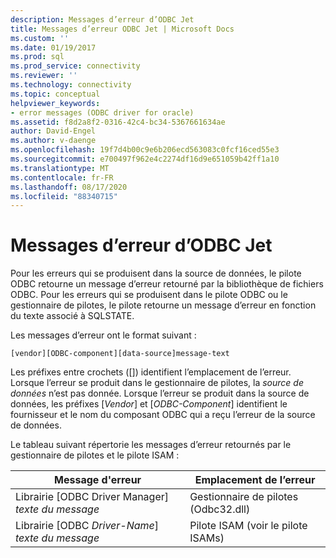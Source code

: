 ```yaml
---
description: Messages d’erreur d’ODBC Jet
title: Messages d’erreur ODBC Jet | Microsoft Docs
ms.custom: ''
ms.date: 01/19/2017
ms.prod: sql
ms.prod_service: connectivity
ms.reviewer: ''
ms.technology: connectivity
ms.topic: conceptual
helpviewer_keywords:
- error messages (ODBC driver for oracle)
ms.assetid: f8d2a8f2-0316-42c4-bc34-5367661634ae
author: David-Engel
ms.author: v-daenge
ms.openlocfilehash: 19f7d4b00c9e6b206ecd563083c0fcf16ced55e3
ms.sourcegitcommit: e700497f962e4c2274df16d9e651059b42ff1a10
ms.translationtype: MT
ms.contentlocale: fr-FR
ms.lasthandoff: 08/17/2020
ms.locfileid: "88340715"
---
```

# <a name="odbc-jet-error-messages"></a>Messages d’erreur d’ODBC Jet
Pour les erreurs qui se produisent dans la source de données, le pilote ODBC retourne un message d’erreur retourné par la bibliothèque de fichiers ODBC. Pour les erreurs qui se produisent dans le pilote ODBC ou le gestionnaire de pilotes, le pilote retourne un message d’erreur en fonction du texte associé à SQLSTATE.  
  
 Les messages d’erreur ont le format suivant :  
  
```  
[vendor][ODBC-component][data-source]message-text  
```  
  
 Les préfixes entre crochets ([]) identifient l’emplacement de l’erreur. Lorsque l’erreur se produit dans le gestionnaire de pilotes, la *source de données* n’est pas donnée. Lorsque l’erreur se produit dans la source de données, les préfixes [*Vendor*] et [*ODBC-Component*] identifient le fournisseur et le nom du composant ODBC qui a reçu l’erreur de la source de données.  
  
 Le tableau suivant répertorie les messages d’erreur retournés par le gestionnaire de pilotes et le pilote ISAM :  
  
|Message d'erreur|Emplacement de l’erreur|  
|-------------------|--------------------|  
|Librairie [ODBC Driver Manager] *texte du message*|Gestionnaire de pilotes (Odbc32.dll)|  
|Librairie [ODBC *Driver-Name*] *texte du message*|Pilote ISAM (voir le pilote ISAMs)|
